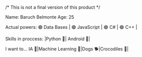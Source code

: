 /* This is not a final version of this product */

Name: Baruch Belmonte
Age: 25

Actual powers: 🟣 Data Bases | 🟣 JavaScript | 🟣 C# | 🟣 C++ |

Skills in proccess: |Python 🐍| Android 👾| 

I want to... IA 🤖|Machine Learning 🧠|Dogs 🐕|Crocodiles 🐊|

<!-- 
  Ah, antes de la Universidad fue reparar y limpiar PC's.
  Así que, sí: también puedo revisar tu impresora ^u^
 -->
